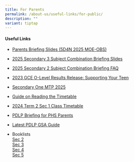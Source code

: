```yaml
---
title: For Parents
permalink: /about-us/useful-links/for-public/
description: ""
variant: tiptap
---
```

<h4>Useful Links</h4>
<ul>
<li>
<p><a href="https://drive.google.com/file/d/1DPnen6Gcb6r0QOzS9tFpzTVHHcj-euVC/view?usp=drive_link" rel="noopener nofollow" target="_blank">Parents Briefing Slides (5D4N 2025 MOE-OBS)</a>
</p>
</li>
<li>
<p><a href="https://drive.google.com/drive/folders/1MpSGOlYYqnhLGjowLpH6e4RUoz4Tpl4T?usp=drive_link2025 Secondary 3 Subject Combination Briefing" rel="noopener noreferrer nofollow" target="_blank">2025 Secondary 3 Subject Combination Briefing Slides</a>
</p>
</li>
<li>
<p><a href="https://drive.google.com/file/d/1ekXuT1N89sO4ys35HbbAU-GjUtEiKlsv/view?usp=drive_link" rel="noopener noreferrer nofollow" target="_blank">2025 Secondary 2 Subject Combination Briefing FAQ</a>
</p>
</li>
<li>
<p><a href="https://drive.google.com/file/d/1-7gIm-US-121qB2X6qWYAfcH0-dpXCm4/view?usp=sharing" rel="noopener noreferrer nofollow" target="_blank">2023 GCE O-Level Results Release: Supporting Your Teen</a>
</p>
</li>
<li>
<p><a href="https://drive.google.com/drive/folders/1TgoAphzfgrsIg17VgGriFDzuiYWQttka?usp=drive_link" rel="noopener noreferrer nofollow" target="_blank">Secondary One MTP 2025</a>
</p>
</li>
<li>
<p><a href="https://drive.google.com/file/d/1V79xsmGMLaIifboZobTRI4J_WnrPwoNV/view?usp=drive_link" rel="noopener noreferrer nofollow" target="_blank">Guide on Reading the Timetable</a>
</p>
</li>
<li>
<p><a href="https://drive.google.com/file/d/1m4oagfvI5gEbax4nsHO7X8cV739fem4w/view?usp=drive_link" rel="noopener noreferrer nofollow" target="_blank">2024 Term 2 Sec 1 Class Timetable</a>
</p>
</li>
<li>
<p><a href="https://drive.google.com/drive/folders/16N5KGLaT0sEGaEVVsnz59sG3SueJwOZN?usp=drive_link" rel="noopener noreferrer nofollow" target="_blank">PDLP Briefing for PHS Parents</a>
</p>
</li>
<li>
<p><a href="https://drive.google.com/drive/folders/1YjkQ6xaE9Sn4lCR8lVN6AVfIDQo1_oBb?usp=sharing" rel="noopener noreferrer nofollow" target="_blank">Latest PDLP GSA Guide</a>
</p>
</li>
<li>
<p>Booklists
<br><a href="/files/Booklists/2024phssec2booklists.pdf" rel="noopener noreferrer nofollow" target="_blank">Sec 2</a> 
<br><a href="/files/Booklists/2024phssec3booklists.pdf" rel="noopener noreferrer nofollow" target="_blank">Sec 3</a> 
<br><a href="/files/Booklists/2024phssec4booklists.pdf" rel="noopener noreferrer nofollow" target="_blank">Sec 4</a> 
<br><a href="/files/Booklists/2024phssec5booklists.pdf" rel="noopener noreferrer nofollow" target="_blank">Sec 5</a> 
<br>
</p>
</li>
</ul>
<p></p>